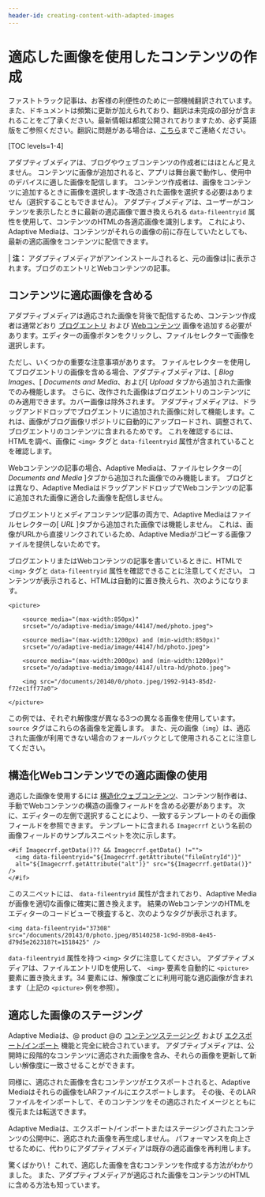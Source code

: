 ```yaml
---
header-id: creating-content-with-adapted-images
---
```


# 適応した画像を使用したコンテンツの作成

<p class="alert alert-info"><span class="wysiwyg-color-blue120">ファストトラック記事は、お客様の利便性のために一部機械翻訳されています。また、ドキュメントは頻繁に更新が加えられており、翻訳は未完成の部分が含まれることをご了承ください。最新情報は都度公開されておりますため、必ず英語版をご参照ください。翻訳に問題がある場合は、<a href="mailto:support-content-jp@liferay.com">こちら</a>までご連絡ください。</span></p>

[TOC levels=1-4]

アダプティブメディアは、ブログやウェブコンテンツの作成者にはほとんど見えません。 コンテンツに画像が追加されると、アプリは舞台裏で動作し、使用中のデバイスに適した画像を配信します。 コンテンツ作成者は、画像をコンテンツに追加するときに画像を選択します-改造された画像を選択する必要はありません（選択することもできません）。 アダプティブメディアは、ユーザーがコンテンツを表示したときに最新の適応画像で置き換えられる `data-fileentryid` 属性を使用して、コンテンツのHTMLの各適応画像を識別します。 これにより、Adaptive Mediaは、コンテンツがそれらの画像の前に存在していたとしても、最新の適応画像をコンテンツに配信できます。

| **注：** アダプティブメディアがアンインストールされると、元の画像は|に表示されます。ブログのエントリとWebコンテンツの記事。

## コンテンツに適応画像を含める

アダプティブメディアは適応された画像を背後で配信するため、コンテンツ作成者は通常どおり [ブログエントリ](/docs/7-1/user/-/knowledge_base/u/publishing-blogs) および [Webコンテンツ](/docs/7-1/user/-/knowledge_base/u/creating-web-content) 画像を追加する必要があります。エディターの画像ボタンをクリックし、ファイルセレクターで画像を選択します。

ただし、いくつかの重要な注意事項があります。 ファイルセレクターを使用してブログエントリの画像を含める場合、アダプティブメディアは、[ *Blog Images*、[ *Documents and Media*、および[ *Upload* タブから追加された画像でのみ機能します。 さらに、改作された画像はブログエントリのコンテンツにのみ適用できます。カバー画像は除外されます。 アダプティブメディアは、ドラッグアンドドロップでブログエントリに追加された画像に対して機能します。これは、画像がブログ画像リポジトリに自動的にアップロードされ、調整されて、ブログエントリのコンテンツに含まれるためです。 これを確認するには、HTMLを調べ、画像に `<img>` タグと `data-fileentryid` 属性が含まれていることを確認します。

Webコンテンツの記事の場合、Adaptive Mediaは、ファイルセレクターの[ *Documents and Media* ]タブから追加された画像でのみ機能します。 ブログとは異なり、Adaptive MediaはドラッグアンドドロップでWebコンテンツの記事に追加された画像に適合した画像を配信しません。

ブログエントリとメディアコンテンツ記事の両方で、Adaptive Mediaはファイルセレクターの[ *URL* ]タブから追加された画像では機能しません。 これは、画像がURLから直接リンクされているため、Adaptive Mediaがコピーする画像ファイルを提供しないためです。

ブログエントリまたはWebコンテンツの記事を書いているときに、HTMLで `<img>` タグと `data-fileentryid` 属性を確認できることに注意してください。 コンテンツが表示されると、HTMLは自動的に置き換えられ、次のようになります。

    <picture>
    
        <source media="(max-width:850px)" 
        srcset="/o/adaptive-media/image/44147/med/photo.jpeg">
    
        <source media="(max-width:1200px) and (min-width:850px)" 
        srcset="/o/adaptive-media/image/44147/hd/photo.jpeg">
    
        <source media="(max-width:2000px) and (min-width:1200px)" 
        srcset="/o/adaptive-media/image/44147/ultra-hd/photo.jpeg">
    
        <img src="/documents/20140/0/photo.jpeg/1992-9143-85d2-f72ec1ff77a0">
    
    </picture>

この例では、それぞれ解像度が異なる3つの異なる画像を使用しています。 `source` タグはこれらの各画像を定義します。 また、元の画像（`img`）は、適応された画像が利用できない場合のフォールバックとして使用されることに注意してください。

## 構造化Webコンテンツでの適応画像の使用

適応した画像を使用するには [構造化ウェブコンテンツ](/docs/7-1/user/-/knowledge_base/u/designing-uniform-content)、コンテンツ制作者は、手動でWebコンテンツの構造の画像フィールドを含める必要があります。 次に、エディターの左側で選択することにより、一致するテンプレートのその画像フィールドを参照できます。 テンプレートに含まれる `Imagecrrf` という名前の画像フィールドのサンプルスニペットを次に示します。

    <#if Imagecrrf.getData()?? && Imagecrrf.getData() !="">
      <img data-fileentryid="${Imagecrrf.getAttribute("fileEntryId")}" 
      alt="${Imagecrrf.getAttribute("alt")}" src="${Imagecrrf.getData()}" />
    </#if>

このスニペットには、 `data-fileentryid` 属性が含まれており、Adaptive Mediaが画像を適切な画像に確実に置き換えます。 結果のWebコンテンツのHTMLをエディターのコードビューで検査すると、次のようなタグが表示されます。

    <img data-fileentryid="37308" 
    src="/documents/20143/0/photo.jpeg/85140258-1c9d-89b8-4e45-d79d5e262318?t=1518425" />

`data-fileentryid` 属性を持つ `<img>` タグに注意してください。 アダプティブメディアは、ファイルエントリIDを使用して、 `<img>` 要素を自動的に `<picture>` 要素に置き換えます。34 </code>要素には、解像度ごとに利用可能な適応画像が含まれます（上記の `<picture>` 例を参照）。

## 適応した画像のステージング

Adaptive Mediaは、@ product @の [コンテンツステージング](/docs/7-1/user/-/knowledge_base/u/staging-content-for-publication) および [エクスポート/インポート](/docs/7-1/user/-/knowledge_base/u/exporting-importing-widget-data) 機能と完全に統合されています。 アダプティブメディアは、公開時に段階的なコンテンツに適応された画像を含み、それらの画像を更新して新しい解像度に一致させることができます。

同様に、適応された画像を含むコンテンツがエクスポートされると、Adaptive Mediaはそれらの画像をLARファイルにエクスポートします。 その後、そのLARファイルをインポートして、そのコンテンツをその適応されたイメージとともに復元または転送できます。

Adaptive Mediaは、エクスポート/インポートまたはステージングされたコンテンツの公開中に、適応された画像を再生成しません。 パフォーマンスを向上させるために、代わりにアダプティブメディアは既存の適応画像を再利用します。

驚くばかり\！ これで、適応した画像を含むコンテンツを作成する方法がわかりました。 また、アダプティブメディアが適応された画像をコンテンツのHTMLに含める方法も知っています。
